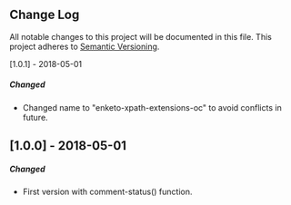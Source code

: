 ## Change Log
All notable changes to this project will be documented in this file.
This project adheres to [Semantic Versioning](http://semver.org/).

[1.0.1] - 2018-05-01
##### Changed
- Changed name to "enketo-xpath-extensions-oc" to avoid conflicts in future.

[1.0.0] - 2018-05-01
--------------------
##### Changed
- First version with comment-status() function.